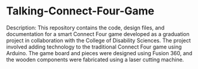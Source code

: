 # Talking-Connect-Four-Game
 Description: This repository contains the code, design files, and documentation for a smart Connect Four game developed as a graduation project in collaboration with the College of Disability Sciences. The project involved adding technology to the traditional Connect Four game using Arduino. The game board and pieces were designed using Fusion 360, and the wooden components were fabricated using a laser cutting machine.
